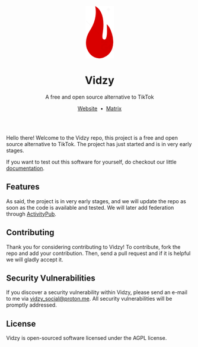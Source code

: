 <div align="center">
<img src="static/logo.png">
<h1>Vidzy</h1>
A free and open source alternative to TikTok

<a href="https://vidzy.codeberg.page/">Website</a>
&nbsp;•&nbsp;
<a href="https://matrix.to/#/#vidzysocial:fedora.im">Matrix</a>
</div>

<br><br>

Hello there! Welcome to the Vidzy repo, this project is a free and open source alternative to TikTok. The project has just started and is in very early stages.

If you want to test out this software for yourself, do checkout our little [documentation](docs/install.md).


## Features

As said, the project is in very early stages, and we will update the repo as soon as the code is available and tested. We will later add federation through [ActivityPub](https://www.w3.org/TR/activitypub/).

## Contributing

Thank you for considering contributing to Vidzy! To contribute, fork the repo and add your contribution. Then, send a pull request and if it is helpful we will gladly accept it.

## Security Vulnerabilities

If you discover a security vulnerability within Vidzy, please send an e-mail to me via [vidzy_social@proton.me](mailto:vidzy_social@proton.me). All security vulnerabilities will be promptly addressed.

## License

Vidzy is open-sourced software licensed under the AGPL license.